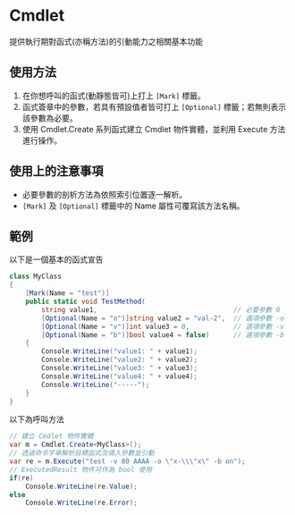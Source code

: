 # Cmdlet
提供執行期對函式(亦稱方法)的引動能力之相關基本功能

## 使用方法
1. 在你想呼叫的函式(動靜態皆可)上打上 ``` [Mark] ``` 標籤。  
2. 函式簽章中的參數，若具有預設值者皆可打上 ``` [Optional] ``` 標籤；若無則表示該參數為必要。  
3. 使用 Cmdlet.Create 系列函式建立 Cmdlet 物件實體，並利用 Execute 方法進行操作。
    
## 使用上的注意事項
- 必要參數的剖析方法為依照索引位置逐一解析。  
- ``` [Mark] ``` 及 ``` [Optional] ``` 標籤中的 Name 屬性可覆寫該方法名稱。
## 範例
以下是一個基本的函式宣告
```csharp
class MyClass
{
    [Mark(Name = "test")]
    public static void TestMethod(
        string value1,                                  // 必要參數 0
        [Optional(Name = "o")]string value2 = "val-2",  // 選項參數 -o
        [Optional(Name = "v")]int value3 = 0,           // 選項參數 -v
        [Optional(Name = "b")]bool value4 = false)      // 選項參數 -b
    {
        Console.WriteLine("value1: " + value1);
        Console.WriteLine("value2: " + value2);
        Console.WriteLine("value3: " + value3);
        Console.WriteLine("value4: " + value4);
        Console.WriteLine("-----");
    }
}
```
以下為呼叫方法
```csharp
// 建立 Cmdlet 物件實體
var m = Cmdlet.Create<MyClass>();
// 透過命令字串解析目標函式及填入參數並引動
var re = m.Execute("test -v 80 AAAA -o \"x-\\\"x\" -b on"); 
// ExecutedResult 物件可作為 bool 使用
if(re)
    Console.WriteLine(re.Value);
else
    Console.WriteLine(re.Error);
```